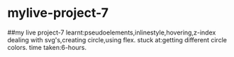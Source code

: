 # mylive-project-7
##my live project-7
learnt:pseudoelements,inlinestyle,hovering,z-index dealing with svg's,creating circle,using flex.
stuck at:getting different circle colors.
time taken:6-hours.
